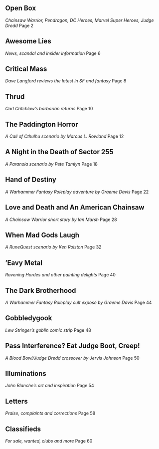 ## Open Box  
*Chainsaw Warrior, Pendragon, DC Heroes, Marvel Super Heroes, Judge Dredd*  Page 2

## Awesome Lies  
*News, scandal and insider information* Page 6

## Critical Mass  
*Dave Langford reviews the latest in SF and fantasy*  Page 8

## Thrud  
*Carl Critchlow’s barbarian returns*  Page 10

## The Paddington Horror  
*A Call of Cthulhu scenario by Marcus L. Rowland*  Page 12

## A Night in the Death of Sector 255  
*A Paranoia scenario by Pete Tamlyn*  Page 18

## Hand of Destiny  
*A Warhammer Fantasy Roleplay adventure by Graeme Davis*   Page 22

## Love and Death and An American Chainsaw  
*A Chainsaw Warrior short story by Ian Marsh*  Page 28

## When Mad Gods Laugh  
*A RuneQuest scenario by Ken Rolston*  Page 32

## ’Eavy Metal  
*Ravening Hordes and other painting delights*  Page 40

## The Dark Brotherhood  
*A Warhammer Fantasy Roleplay cult exposé by Graeme Davis*  Page 44

## Gobbledygook  
*Lew Stringer’s goblin comic strip*  Page 48

## Pass Interference? Eat Judge Boot, Creep!  
*A Blood Bowl/Judge Dredd crossover by Jervis Johnson*  Page 50

## Illuminations  
*John Blanche’s art and inspiration*  Page 54

## Letters  
*Praise, complaints and corrections*  Page 58

## Classifieds  
*For sale, wanted, clubs and more*  Page 60
